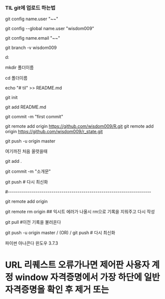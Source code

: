 ### TIL git에 업로드 하는법

git config name.user "~~"

git config --global name.user "wisdom009"

git config name.email "~~"

git branch -v wisdom009

d:

mkdir 폴더이름

cd 폴더이름

echo "# til" >> README.md

git init

git add README.md

git commit -m "first commit"

git remote add origin https://github.com/wisdom009/R.git
git remote add origin https://github.com/wisdom009/r_state.git

git push -u origin master

여기까진 처음 올렷을때


git add .

git commit -m "소개문"

git push   # 다시 최신화

#------------------------------------------------------------------------


git remote add origin 

git remote rm origin ## 익시트 에러가 나올시 rm으로 기록을 지워주고 다시 작성

git pull #이전 기록을 불러온다

git push -u origin master  / (OR) /  git push   # 다시 최신화

파이썬  아나콘다 윈도우 3.7.3


# URL 리퀘스트 오류가나면 제어판 사용자 계정  window 자격증명에서 가장 하단에 일반자격증명을 확인 후 제거 또는 
